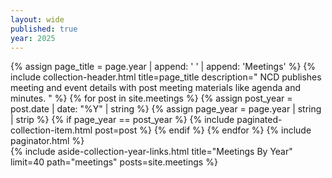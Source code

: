 ```yaml
---
layout: wide
published: true
year: 2025
---
```


<div class="grid-container">
  <div class="grid-row">
    <div class="desktop:grid-col-8 usa-prose padding-right-4">
      {% assign page_title =  page.year | append: ' ' |  append: 'Meetings' %}
      {%
        include collection-header.html
        title=page_title
        description="
          NCD publishes meeting and event details with post meeting materials like agenda and minutes.
        "
      %}
      {% for post in site.meetings %}
        {% assign post_year = post.date | date: "%Y" | string %}
        {% assign page_year = page.year | string | strip %}
        {% if page_year == post_year %}
          {%
            include paginated-collection-item.html
            post=post
          %}
        {% endif %}
      {% endfor %}
      <!-- Pagination links -->
      {% include paginator.html %}
    </div>
    {%
      include aside-collection-year-links.html
      title="Meetings By Year"
      limit=40
      path="meetings"
      posts=site.meetings
    %}
  </div>
</div>
